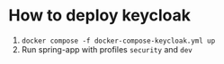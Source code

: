 # How to deploy keycloak
1. `docker compose -f docker-compose-keycloak.yml up`
2. Run spring-app with profiles `security` and `dev`
